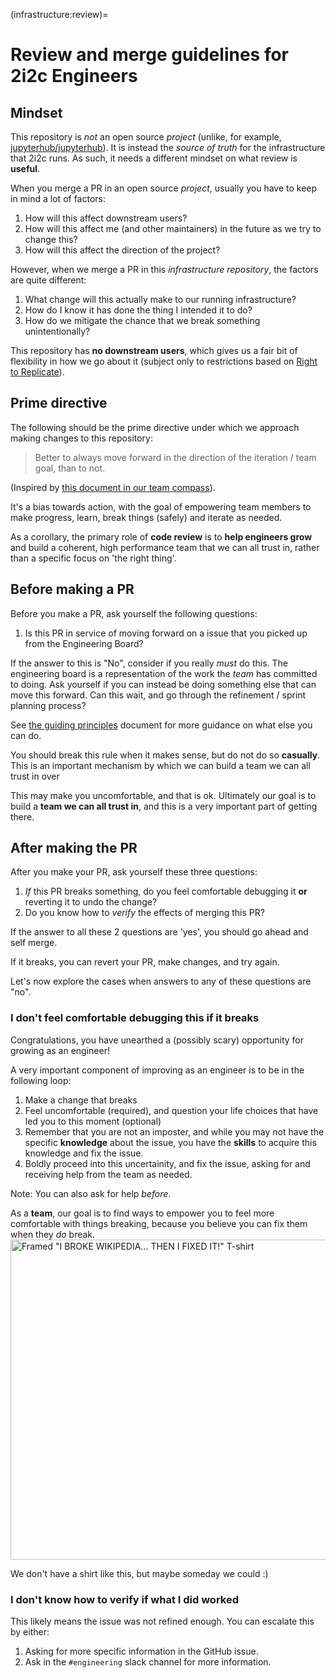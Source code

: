 (infrastructure:review)=
# Review and merge guidelines for 2i2c Engineers

## Mindset

This repository is *not* an open source *project* (unlike, for example,
[jupyterhub/jupyterhub](https://github.com/jupyterhub/jupyterhub)). It
is instead the *source of truth* for the infrastructure that 2i2c runs.
As such, it needs a different mindset on what review is **useful**.

When you merge a PR in an open source *project*, usually you have to keep
in mind a lot of factors:

1. How will this affect downstream users?
2. How will this affect me (and other maintainers) in the future as we
   try to change this?
3. How will this affect the direction of the project?

However, when we merge a PR in this *infrastructure repository*, the
factors are quite different:

1. What change will this actually make to our running infrastructure?
2. How do I know it has done the thing I intended it to do?
3. How do we mitigate the chance that we break something unintentionally?

This repository has **no downstream users**, which gives us a fair bit
of flexibility in how we go about it (subject only to restrictions based
on [Right to Replicate](https://2i2c.org/right-to-replicate/)).

## Prime directive

The following should be the prime directive under which we approach
making changes to this repository:

> Better to always move forward in the direction of the iteration / team
> goal, than to not.

(Inspired by [this document in our team compass](https://compass.2i2c.org/engineering/workflow/1-week-iteration-workflow/)).

It's a bias towards action, with the goal of empowering team members
to make progress, learn, break things (safely) and iterate as needed.

As a corollary, the primary role of **code review** is to **help
engineers grow** and build a coherent, high performance team that we can
all trust in, rather than a specific focus on 'the right thing'.

## Before making a PR

Before you make a PR, ask yourself the following questions:

1. Is this PR in service of moving forward on a issue that you picked up
   from the Engineering Board?

If the answer to this is "No", consider if you really *must* do this. The
engineering board is a representation of the work the *team* has committed to
doing. Ask yourself if you can instead be doing something else that can move
this forward. Can this wait, and go through the refinement / sprint planning
process?

See [the guiding principles](https://compass.2i2c.org/engineering/workflow/1-week-iteration-workflow/#guiding-principle-move-the-team-forward)
document for more guidance on what else you can do.

You should break this rule when it makes sense, but do not do so
**casually**. This is an important mechanism by which we can build a
team we can all trust in over

This may make you uncomfortable, and that is ok. Ultimately our goal is to
build a **team we can all trust in**, and this is a very important part
of getting there.

## After making the PR

After you make your PR, ask yourself these three questions:

1. *If* this PR breaks something, do you feel comfortable debugging it **or**
   reverting it to undo the change?
2. Do you know how to *verify* the effects of merging this PR?

If the answer to all these 2 questions are 'yes', you should go ahead
and self merge.

If it breaks, you can revert your PR, make changes, and try again.

Let's now explore the cases when answers to any of these questions are "no".

### I don't feel comfortable debugging this if it breaks

Congratulations, you have unearthed a (possibly scary) opportunity for growing
as an engineer!

A very important component of improving as an engineer is to be in the
following loop:

1. Make a change that breaks
2. Feel uncomfortable (required), and question your life choices that have led
   you to this moment (optional)
3. Remember that you are not an imposter, and while you may not have the
   specific **knowledge** about the issue, you have the **skills** to
   acquire this knowledge and fix the issue.
4. Boldly proceed into this uncertainity, and fix the issue, asking for
   and receiving help from the team as needed.

Note: You can also ask for help *before*.

As a **team**, our goal is to find ways to empower you to feel more
comfortable with things breaking, because you believe you can fix them
when they *do* break.
<a title="Reedy, CC BY-SA 4.0 &lt;https://creativecommons.org/licenses/by-sa/4.0&gt;, via Wikimedia Commons" href="https://commons.wikimedia.org/wiki/File:Framed_%22I_BROKE_WIKIPEDIA..._THEN_I_FIXED_IT!%22_T-shirt.jpg"><img width="512" alt="Framed &quot;I BROKE WIKIPEDIA... THEN I FIXED IT!&quot; T-shirt" src="https://upload.wikimedia.org/wikipedia/commons/thumb/7/79/Framed_%22I_BROKE_WIKIPEDIA..._THEN_I_FIXED_IT%21%22_T-shirt.jpg/512px-Framed_%22I_BROKE_WIKIPEDIA..._THEN_I_FIXED_IT%21%22_T-shirt.jpg?20190318200628"></a>

We don't have a shirt like this, but maybe someday we could :)

### I don't know how to verify if what I did worked

This likely means the issue was not refined enough. You can escalate this by
either:

1. Asking for more specific information in the GitHub issue.
2. Ask in the `#engineering` slack channel for more information.